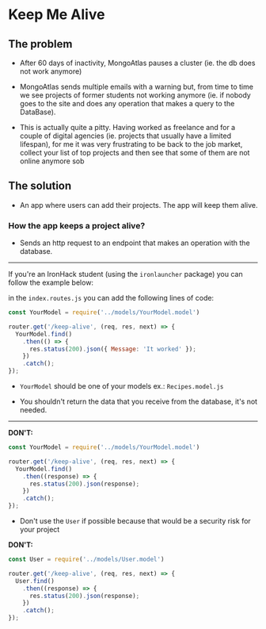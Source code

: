 # Keep Me Alive

## The problem

- After 60 days of inactivity, MongoAtlas pauses a cluster (ie. the db does not work anymore)

- MongoAtlas sends multiple emails with a warning but, from time to time we see projects of former students not working anymore (ie. if nobody goes to the site and does any operation that makes a query to the DataBase).

- This is actually quite a pitty. Having worked as freelance and for a couple of digital agencies (ie. projects that usually have a limited lifespan), for me it was very frustrating to be back to the job market, collect your list of top projects and then see that some of them are not online anymore sob

## The solution

- An app where users can add their projects. The app will keep them alive.

### How the app keeps a project alive?

- Sends an http request to an endpoint that makes an operation with the database.

---

If you're an IronHack student (using the `ironlauncher` package) you can follow the example below:

in the `index.routes.js` you can add the following lines of code:

```javascript
const YourModel = require('../models/YourModel.model')

router.get('/keep-alive', (req, res, next) => {
  YourModel.find()
    .then(() => {
      res.status(200).json({ Message: 'It worked' });
    })
    .catch();
});
```

- `YourModel` should be one of your models ex.: `Recipes.model.js`

- You shouldn't return the data that you receive from the database, it's not needed.

---

**DON'T:**

```javascript
const YourModel = require('../models/YourModel.model')

router.get('/keep-alive', (req, res, next) => {
  YourModel.find()
    .then((response) => {
      res.status(200).json(response);
    })
    .catch();
});
```

- Don't use the `User` if possible because that would be a security risk for your project

**DON'T:**

```javascript
const User = require('../models/User.model')

router.get('/keep-alive', (req, res, next) => {
  User.find()
    .then((response) => {
      res.status(200).json(response);
    })
    .catch();
});
```
